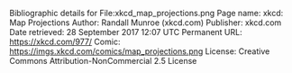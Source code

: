 Bibliographic details for File:xkcd_map_projections.png
Page name: xkcd: Map Projections
Author: Randall Munroe (xkcd.com)
Publisher: xkcd.com
Date retrieved: 28 September 2017 12:07 UTC
Permanent URL: https://xkcd.com/977/
Comic: https://imgs.xkcd.com/comics/map_projections.png
License: Creative Commons Attribution-NonCommercial 2.5 License
